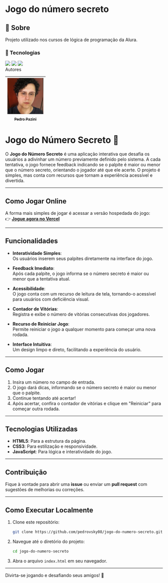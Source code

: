 <h1>Jogo do número secreto</h1>

<h2>🪪 Sobre</h2>
<p>Projeto utilizado nos cursos de lógica de programação da Alura.</p>

<h3>🚀 Tecnologias</h3>
<div>
  <img src="https://img.shields.io/badge/HTML-239120?style=for-the-badge&logo=html5&logoColor=white">
  <img src="https://img.shields.io/badge/CSS-0066b1?&style=for-the-badge&logo=css3&logoColor=white">
  <img src="https://img.shields.io/badge/JavaScript-F7DF1E?style=for-the-badge&logo=javascript&logoColor=black">
</div

# Autores
| [<img loading="lazy" src="https://github.com/pedrovsky08/jogo-do-numero-secreto/blob/main/img/picture.jpg" width=115><br><sub>Pedro Pazini</sub>](https://github.com/pedrovsky08) |
| :---: |

# Jogo do Número Secreto 🎲

O **Jogo do Número Secreto** é uma aplicação interativa que desafia os usuários a adivinhar um número previamente definido pelo sistema. A cada tentativa, o jogo fornece feedback indicando se o palpite é maior ou menor que o número secreto, orientando o jogador até que ele acerte. O projeto é simples, mas conta com recursos que tornam a experiência acessível e divertida.

---

## **Como Jogar Online**

A forma mais simples de jogar é acessar a versão hospedada do jogo:  
👉 **[Jogue agora no Vercel](https://vercel.com/pedrovsky08s-projects/game)**

---

## **Funcionalidades**

- **Interatividade Simples**:  
  Os usuários inserem seus palpites diretamente na interface do jogo.

- **Feedback Imediato**:  
  Após cada palpite, o jogo informa se o número secreto é maior ou menor que a tentativa atual.

- **Acessibilidade**:  
  O jogo conta com um recurso de leitura de tela, tornando-o acessível para usuários com deficiência visual.

- **Contador de Vitórias**:  
  Registra e exibe o número de vitórias consecutivas dos jogadores.

- **Recurso de Reiniciar Jogo**:  
  Permite reiniciar o jogo a qualquer momento para começar uma nova rodada.

- **Interface Intuitiva**:  
  Um design limpo e direto, facilitando a experiência do usuário.

---

## **Como Jogar**

1. Insira um número no campo de entrada.
2. O jogo dará dicas, informando se o número secreto é maior ou menor que o palpite.
3. Continue tentando até acertar!
4. Após acertar, confira o contador de vitórias e clique em "Reiniciar" para começar outra rodada.

---

## **Tecnologias Utilizadas**

- **HTML5**: Para a estrutura da página.
- **CSS3**: Para estilização e responsividade.
- **JavaScript**: Para lógica e interatividade do jogo.

---

## **Contribuição**

Fique à vontade para abrir uma **issue** ou enviar um **pull request** com sugestões de melhorias ou correções.

---

## **Como Executar Localmente**

1. Clone este repositório:
   ```bash
   git clone https://github.com/pedrovsky08/jogo-do-numero-secreto.git
   ```
2. Navegue até o diretório do projeto:
   ```bash
   cd jogo-do-numero-secreto
   ```
3. Abra o arquivo `index.html` em seu navegador.

---

Divirta-se jogando e desafiando seus amigos! 🎉


